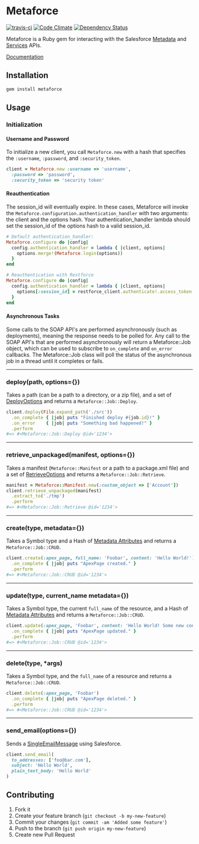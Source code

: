 # Metaforce

[![travis-ci](https://secure.travis-ci.org/ejholmes/metaforce.png)](https://secure.travis-ci.org/ejholmes/metaforce) [![Code Climate](https://codeclimate.com/badge.png)](https://codeclimate.com/github/ejholmes/metaforce) [![Dependency Status](https://gemnasium.com/ejholmes/metaforce.png)](https://gemnasium.com/ejholmes/metaforce)

Metaforce is a Ruby gem for interacting with the Salesforce [Metadata](http://www.salesforce.com/us/developer/docs/api_meta/index.htm)
and [Services](http://www.salesforce.com/us/developer/docs/api/index.htm) APIs.

[Documentation](http://rubydoc.info/gems/metaforce/frames)

## Installation

```bash
gem install metaforce
```

## Usage

### Initialization

#### Username and Password

To initialize a new client, you call `Metaforce.new` with a hash that specifies
the `:username`, `:password`, and `:security_token`.

```ruby
client = Metaforce.new :username => 'username',
  :password => 'password',
  :security_token => 'security token'
```

#### Reauthentication

The session\_id will eventually expire. In these cases, Metaforce will invoke
the `Metaforce.configuration.authentication_handler` with two arguments: the
client and the options hash. Your authentication\_handler lambda should set
the session\_id of the options hash to a valid session\_id.


```ruby
# Default authentication_handler:
Metaforce.configure do |config|
  config.authentication_handler = lambda { |client, options|
    options.merge!(Metaforce.login(options))
  }
end

# Reauthentication with Restforce
Metaforce.configure do |config|
  config.authentication_handler = lambda { |client, options|
    options[:session_id] = restforce_client.authenticate!.access_token
  }
end
```

#### Asynchronous Tasks

Some calls to the SOAP API's are performed asynchronously (such as deployments),
meaning the response needs to be polled for. Any call to the SOAP API's that
are performed asynchronously will return a Metaforce::Job object, which can be used to
subscribe to `on_complete` and `on_error` callbacks. The Metaforce::Job class
will poll the status of the asynchronous job in a thread until it completes or
fails.

* * *

### deploy(path, options={})

Takes a path (can be a path to a directory, or a zip file), and a set of
[DeployOptions](http://www.salesforce.com/us/developer/docs/api_meta/Content/meta_deploy.htm#deploy_options)
and returns a `Metaforce::Job::Deploy`.

```ruby
client.deploy(File.expand_path('./src'))
  .on_complete { |job| puts "Finished deploy #{job.id}!" }
  .on_error    { |job| puts "Something bad happened!" }
  .perform
#=> #<Metaforce::Job::Deploy @id='1234'>
```

* * *

### retrieve\_unpackaged(manifest, options={})

Takes a manifest (`Metaforce::Manifest` or a path to a package.xml file) and a
set of [RetrieveOptions](http://www.salesforce.com/us/developer/docs/api_meta/Content/meta_retrieve_request.htm)
and returns a `Metaforce::Job::Retrieve`.

```ruby
manifest = Metaforce::Manifest.new(:custom_object => ['Account'])
client.retrieve_unpackaged(manifest)
  .extract_to('./tmp')
  .perform
#=> #<Metaforce::Job::Retrieve @id='1234'>
```

* * *

### create(type, metadata={})

Takes a Symbol type and a Hash of [Metadata Attributes](http://www.salesforce.com/us/developer/docs/api_meta/Content/meta_types_list.htm)
and returns a `Metaforce::Job::CRUD`.

```ruby
client.create(:apex_page, full_name: 'Foobar', content: 'Hello World!')
  .on_complete { |job| puts "ApexPage created." }
  .perform
#=> #<Metaforce::Job::CRUD @id='1234'>
```

* * *

### update(type, current\_name metadata={})

Takes a Symbol type, the current `full_name` of the resource, and a Hash of
[Metadata Attributes](http://www.salesforce.com/us/developer/docs/api_meta/Content/meta_types_list.htm)
and returns a `Metaforce::Job::CRUD`.

```ruby
client.update(:apex_page, 'Foobar', content: 'Hello World! Some new content!')
  .on_complete { |job| puts "ApexPage updated." }
  .perform
#=> #<Metaforce::Job::CRUD @id='1234'>
```

* * *

### delete(type, \*args)

Takes a Symbol type, and the `full_name` of a resource and returns a `Metaforce::Job::CRUD`.

```ruby
client.delete(:apex_page, 'Foobar')
  .on_complete { |job| puts "ApexPage deleted." }
  .perform
#=> #<Metaforce::Job::CRUD @id='1234'>
```

* * *

### send\_email(options={})

Sends a [SingleEmailMessage](http://www.salesforce.com/us/developer/docs/api/Content/sforce_api_calls_sendemail.htm) using Salesforce.

```ruby
client.send_email(
  to_addresses: ['foo@bar.com'],
  subject: 'Hello World',
  plain_text_body: 'Hello World'
)
```

## Contributing

1. Fork it
2. Create your feature branch (`git checkout -b my-new-feature`)
3. Commit your changes (`git commit -am 'Added some feature'`)
4. Push to the branch (`git push origin my-new-feature`)
5. Create new Pull Request
